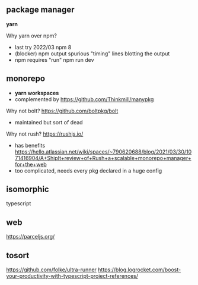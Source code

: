 

## package manager
**yarn**

Why yarn over npm?
* last try 2022/03 npm 8
* (blocker) npm output spurious "timing" lines blotting the output
* npm requires "run" npm run dev


## monorepo
* **yarn workspaces**
* complemented by https://github.com/Thinkmill/manypkg

Why not bolt? https://github.com/boltpkg/bolt
* maintained but sort of dead

Why not rush? https://rushjs.io/
* has benefits https://hello.atlassian.net/wiki/spaces/~790620688/blog/2021/03/30/1071416904/A+ShipIt+review+of+Rush+a+scalable+monorepo+manager+for+the+web
* too complicated, needs every pkg declared in a huge config


## isomorphic
typescript


## web
https://parceljs.org/


## tosort

https://github.com/folke/ultra-runner
https://blog.logrocket.com/boost-your-productivity-with-typescript-project-references/
